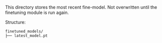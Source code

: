 This directory stores the most recent fine-model. Not overwritten until the finetuning module is run again.

Structure:

```
finetuned_models/
├── latest_model.pt
```
